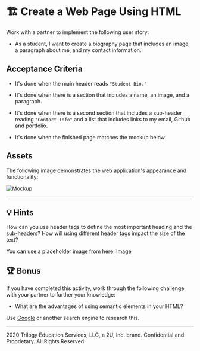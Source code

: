 # 🏗️ Create a Web Page Using HTML 

Work with a partner to implement the following user story:

* As a student, I want to create a biography page that includes an image, a paragraph about me, and my contact information.

## Acceptance Criteria

* It's done when the main header reads `"Student Bio."` 

* It's done when there is a section that includes a name, an image, and a paragraph.

* It's done when there is a second section that includes a sub-header reading `"Contact Info"` and a list that includes links to my email, Github and portfolio. 

* It's done when the finished page matches the mockup below. 

## Assets

The following image demonstrates the web application's appearance and functionality:

![Mockup](./assets/image_1.png)

---

## 💡 Hints

How can you use header tags to define the most important heading and the sub-headers? How will using different header tags impact the size of the text?

You can use a placeholder image from here: [Image](https://placehold.it/200x200)

## 🏆 Bonus

If you have completed this activity, work through the following challenge with your partner to further your knowledge:

* What are the advantages of using semantic elements in your HTML? 

Use [Google](https://www.google.com) or another search engine to research this.

---
2020 Trilogy Education Services, LLC, a 2U, Inc. brand. Confidential and Proprietary. All Rights Reserved.

